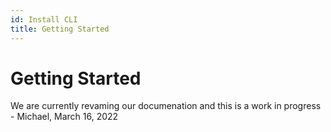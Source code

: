 ```yaml
---
id: Install CLI
title: Getting Started
---
```


# Getting Started

We are currently revaming our documenation and this is a work in progress - Michael, March 16, 2022